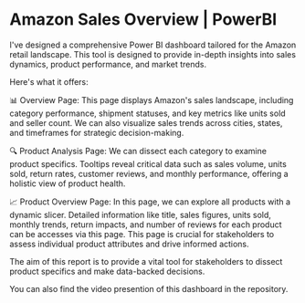 # Amazon Sales Overview | PowerBI

I've designed a comprehensive Power BI dashboard tailored for the Amazon retail landscape. This tool is designed to provide in-depth insights into sales dynamics, product performance, and market trends.

Here's what it offers:

📊 Overview Page: This page displays Amazon's sales landscape, including category performance, shipment statuses, and key metrics like units sold and seller count. We can also visualize sales trends across cities, states, and timeframes for strategic decision-making.

🔍 Product Analysis Page: We can dissect each category to examine product specifics. Tooltips reveal critical data such as sales volume, units sold, return rates, customer reviews, and monthly performance, offering a holistic view of product health.

📈 Product Overview Page: In this page, we can explore all products with a dynamic slicer. Detailed information like title, sales figures, units sold, monthly trends, return impacts, and number of reviews for each product can be accesses via this page. This page is crucial for stakeholders to assess individual product attributes and drive informed actions.

The aim of this report is to provide a vital tool for stakeholders to dissect product specifics and make data-backed decisions.  

You can also find the video presention of this dashboard in the repository.

